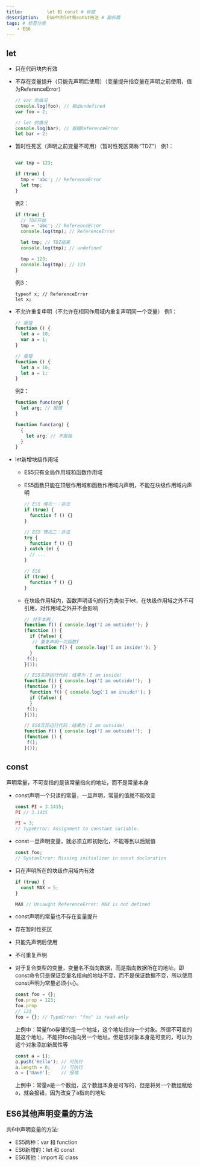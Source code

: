 ```yaml
---
title:         let 和 const # 标题
description:   ES6中的let和const用法 # 副标题
tags: # 标签分类
    - ES6
---
```



## let

* 只在代码块内有效
* 不存在变量提升（只能先声明后使用）（变量提升指变量在声明之前使用，值为ReferenceError）
  ```js
  // var 的情况
  console.log(foo); // 输出undefined
  var foo = 2;

  // let 的情况
  console.log(bar); // 报错ReferenceError
  let bar = 2;
  ```

* 暂时性死区（声明之前变量不可用）（暂时性死区简称“TDZ”）
  例1：
  ```js

  var tmp = 123;

  if (true) {
    tmp = 'abc'; // ReferenceError
    let tmp;
  }
  ```

  例2：
  ```js
  if (true) {
    // TDZ开始
    tmp = 'abc'; // ReferenceError
    console.log(tmp); // ReferenceError

    let tmp; // TDZ结束
    console.log(tmp); // undefined

    tmp = 123;
    console.log(tmp); // 123
  }
  ```

  例3：
  ```
  typeof x; // ReferenceError
  let x;
  ```

* 不允许重复申明（不允许在相同作用域内重复声明同一个变量）
  例1：
  ```js
  // 报错
  function () {
    let a = 10;
    var a = 1;
  }

  // 报错
  function () {
    let a = 10;
    let a = 1;
  }
  ```

  例2：
  ```js
  function func(arg) {
    let arg; // 报错
  }

  function func(arg) {
    {
      let arg; // 不报错
    }
  }
  ```

* let新增块级作用域
  * ES5只有全局作用域和函数作用域
  * ES5函数只能在顶层作用域和函数作用域内声明，不能在块级作用域内声明
    ```js
    // ES5 情况一：非法
    if (true) {
      function f () {}
    }

    // ES5 情况二：非法
    try {
      function f () {}
    } catch (e) {
      // ...
    }

    // ES6
    if (true) {
      function f () {}
    }
    ```

  * 在块级作用域内，函数声明语句的行为类似于let，在块级作用域之外不可引用，对作用域之外并不会影响
    ```js
    // 对于本例：
    function f() { console.log('I am outside!'); }
    (function () {  
      if (false) {   
       // 重复声明一次函数f    
        function f() { console.log('I am inside!'); }   
      }  
     f();
    }());
    ```
    ```js
    // ES5实际运行代码：结果为：I am inside!
    function f() { console.log('I am outside!');  }
    (function () {  
      function f() { console.log('I am inside!'); }   
      if (false) {   
      }  
     f();
    }());
    ```
    ```js
    // ES6实际运行代码：结果为：I am outside!
    function f() { console.log('I am outside!');  }
    (function () {  
     f();
    }());
    ```

## const
声明常量，不可变指的是该常量指向的地址，而不是常量本身
* const声明一个只读的常量，一旦声明，常量的值就不能改变
  ```js
  const PI = 3.1415;
  PI // 3.1415

  PI = 3;
  // TypeError: Assignment to constant variable.
  ```

* const一旦声明变量，就必须立即初始化，不能等到以后赋值
  ```js
  const foo;
  // SyntaxError: Missing initializer in const declaration
  ```

* 只在声明所在的块级作用域内有效
  ```js
  if (true) {
    const MAX = 5;
  }

  MAX // Uncaught ReferenceError: MAX is not defined
  ```

* const声明的常量也不存在变量提升
* 存在暂时性死区
* 只能先声明后使用
* 不可重复声明
* 对于复合类型的变量，变量名不指向数据，而是指向数据所在的地址。即const命令只是保证变量名指向的地址不变，而不是保证数据不变，所以使用const声明为常量必须小心。
  ```js
  const foo = {};
  foo.prop = 123;
  foo.prop
  // 123
  foo = {}; // TypeError: "foo" is read-only
  ```

  上例中：常量foo存储的是一个地址，这个地址指向一个对象。所谓不可变的是这个地址，不能把foo指向另一个地址，但是该对象本身是可变的，可以为这个对象添加新属性等
  ```js
  const a = [];
  a.push('Hello'); // 可执行
  a.length = 0;    // 可执行
  a = ['Dave'];    // 报错
  ```

  上例中：常量a是一个数组，这个数组本身是可写的，但是将另一个数组赋给a，就会报错，因为改变了a指向的地址

## ES6其他声明变量的方法
共6中声明变量的方法:
* ES5两种：var 和 function
* ES6新增的：let 和 const
* ES6其他：import 和 class
